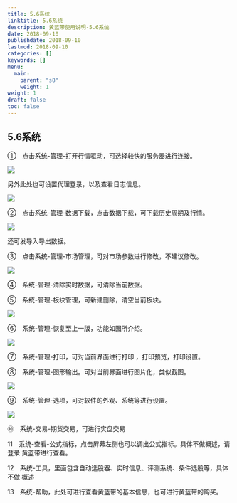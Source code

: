```yaml
---
title: 5.6系统
linktitle: 5.6系统
description: 黄蓝带使用说明-5.6系统
date: 2018-09-10
publishdate: 2018-09-10
lastmod: 2018-09-10
categories: []
keywords: []
menu:
  main:
    parent: "s8"
    weight: 1
weight: 1
draft: false
toc: false
---
```



## 5.6系统

①　点击系统-管理-打开行情驱动，可选择较快的服务器进行连接。

![](/assets/hld_system1.png) 

另外此处也可设置代理登录，以及查看日志信息。

![](/assets/hld_system2.png)

 

②　点击系统-管理-数据下载，点击数据下载，可下载历史周期及行情。

![](/assets/hld_system3.png)

 

还可发导入导出数据。

③　点击系统-管理-市场管理，可对市场参数进行修改，不建议修改。

![](/assets/hld_system4.png)

 

④　系统-管理-清除实时数据，可清除当前数据。

⑤　系统-管理-板块管理，可新建删除，清空当前板块。

![](/assets/hld_system5.png)

	 

⑥　系统-管理-恢复至上一版，功能如图所介绍。

![](/assets/hld_system6.png)

 

⑦　系统-管理-打印，可对当前界面进行打印 ，打印预览，打印设置。

⑧　系统-管理-图形输出。可对当前界面进行图片化，类似截图。

![](/assets/hld_system7.png) 

⑨　系统-管理-选项，可对软件的外观、系统等进行设置。

 
![](/assets/hld_system8.png)

⑩　系统-交易-期货交易，可进行实盘交易

11　系统-查看-公式指标，点击屏幕左侧也可以调出公式指标。具体不做概述，请登录		黄蓝带进行查看。

12　系统-工具，里面包含自动选股器、实时信息、评测系统、条件选股等，具体不做		概述

13　系统-帮助，此处可进行查看黄蓝带的基本信息，也可进行黄蓝带的购买。

